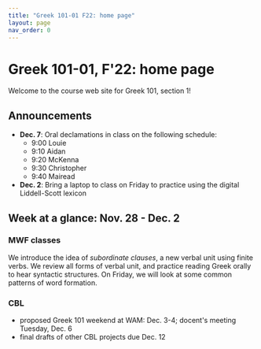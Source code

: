 ```yaml
---
title: "Greek 101-01 F22: home page"
layout: page
nav_order: 0
---
```




# Greek 101-01, F'22: home page

Welcome to the course web site for Greek 101, section 1! 


## Announcements


- **Dec. 7**: Oral declamations in class on the following schedule: 
    - 9:00 Louie
    - 9:10 Aidan
    - 9:20 McKenna
    - 9:30 Christopher
    - 9:40 Mairead
- **Dec. 2**: Bring a laptop to class on Friday to practice using the digital Liddell-Scott lexicon




## Week at a glance: Nov. 28 - Dec. 2

### MWF classes

We introduce the idea of *subordinate clauses*, a new verbal unit using finite verbs.  We review all forms of verbal unit, and practice reading Greek orally to hear syntactic structures.  On Friday, we will look at some common patterns of word formation.


### CBL

- proposed Greek 101 weekend at WAM: Dec. 3-4; docent's meeting Tuesday, Dec. 6
- final drafts of other CBL projects due Dec. 12

